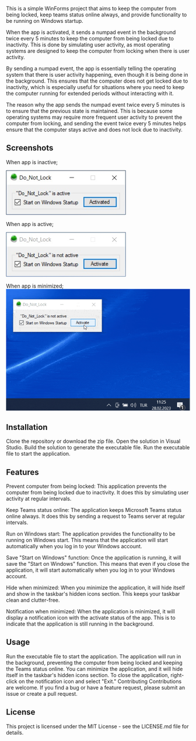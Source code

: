 This is a simple WinForms project that aims to keep the computer from being locked, keep teams status online always, and provide functionality to be running on Windows startup.

When the app is activated, it sends a numpad event in the background twice every 5 minutes to keep the computer from being locked due to inactivity. This is done by simulating user activity, as most operating systems are designed to keep the computer from locking when there is user activity.

By sending a numpad event, the app is essentially telling the operating system that there is user activity happening, even though it is being done in the background. This ensures that the computer does not get locked due to inactivity, which is especially useful for situations where you need to keep the computer running for extended periods without interacting with it.

The reason why the app sends the numpad event twice every 5 minutes is to ensure that the previous state is maintained. This is because some operating systems may require more frequent user activity to prevent the computer from locking, and sending the event twice every 5 minutes helps ensure that the computer stays active and does not lock due to inactivity.

## Screenshots
When app is inactive;

![](/WindowsFormsApplication1/screenshots/active.jpg)

When app is active;

![](/WindowsFormsApplication1/screenshots/not_active.jpg)

When app is minimized;
![](/WindowsFormsApplication1/screenshots/dontlock.gif)

## Installation
Clone the repository or download the zip file.
Open the solution in Visual Studio.
Build the solution to generate the executable file.
Run the executable file to start the application.

## Features
Prevent computer from being locked: This application prevents the computer from being locked due to inactivity. It does this by simulating user activity at regular intervals.

Keep Teams status online: The application keeps Microsoft Teams status online always. It does this by sending a request to Teams server at regular intervals.

Run on Windows start: The application provides the functionality to be running on Windows start. This means that the application will start automatically when you log in to your Windows account.

Save "Start on Windows" function: Once the application is running, it will save the "Start on Windows" function. This means that even if you close the application, it will start automatically when you log in to your Windows account.

Hide when minimized: When you minimize the application, it will hide itself and show in the taskbar's hidden icons section. This keeps your taskbar clean and clutter-free.

Notification when minimized: When the application is minimized, it will display a notification icon with the activate status of the app. This is to indicate that the application is still running in the background.

## Usage
Run the executable file to start the application.
The application will run in the background, preventing the computer from being locked and keeping the Teams status online.
You can minimize the application, and it will hide itself in the taskbar's hidden icons section.
To close the application, right-click on the notification icon and select "Exit."
Contributing
Contributions are welcome. If you find a bug or have a feature request, please submit an issue or create a pull request.

## License
This project is licensed under the MIT License - see the LICENSE.md file for details.
